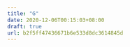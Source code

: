 ```yaml
---
title: "G"
date: 2020-12-06T00:15:03+08:00
draft: true
url: b2f5ff47436671b6e533d8dc3614845d
---
```


